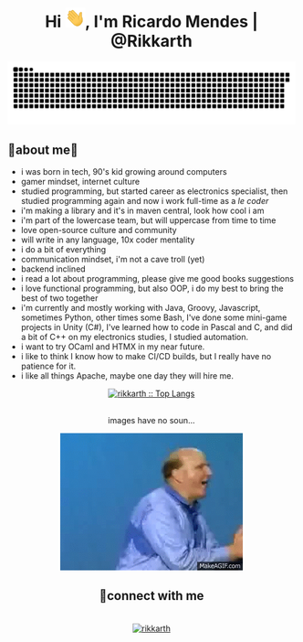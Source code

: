 <h1 align="center">Hi <img width="35" src="waving.gif"/>, I'm Ricardo Mendes | @Rikkarth</h1>

<picture>
   <source media="(prefers-color-scheme: dark)" srcset="https://raw.githubusercontent.com/rikkarth/rikkarth/output/github-contribution-grid-snake-dark.svg">
   <source media="(prefers-color-scheme: light)" srcset="https://raw.githubusercontent.com/rikkarth/rikkarth/output/github-contribution-grid-snake.svg">
   <img alt="github contribution grid snake animation" src="https://raw.githubusercontent.com/rikkarth/rikkarth/output/github-contribution-grid-snake.svg">
</picture>

## 👾about me🤖

* i was born in tech, 90's kid growing around computers
* gamer mindset, internet culture
* studied programming, but started career as electronics specialist, then studied programming again and now i work full-time as a *le coder*
* i'm making a library and it's in maven central, look how cool i am
* i'm part of the lowercase team, but will uppercase from time to time
* love open-source culture and community
* will write in any language, 10x coder mentality
* i do a bit of everything
* communication mindset, i'm not a cave troll (yet)
* backend inclined
* i read a lot about programming, please give me good books suggestions
* i love functional programming, but also OOP, i do my best to bring the best of two together
* i'm currently and mostly working with Java, Groovy, Javascript, sometimes Python, other times some Bash, I've done some mini-game projects in Unity (C#), I've learned how to code in Pascal and C, and did a bit of C++ on my electronics studies, I studied automation.
* i want to try OCaml and HTMX in my near future.
* i like to think I know how to make CI/CD builds, but I really have no patience for it.
* i like all things Apache, maybe one day they will hire me.

<p align="center">
   <a href="https://github.com/rikkarth/">
      <img src="https://github-readme-stats.vercel.app/api/top-langs/?username=rikkarth&langs_count=6&theme=gruvbox&layout=compact&hide_border=true" alt="rikkarth :: Top Langs"/>
   </a>
</p>

##

<div align="center">
   <p>images have no soun...</p>
   <img src="developers.gif">
</div>

<h2 align="center">🚀connect with me</h2>

<p align="center">
   <br/>
   <a href="https://www.linkedin.com/in/ricardominamendes/" target="blank">
      <img align="center" src="https://img.shields.io/badge/linkedin-%231DA1F2.svg?style=for-the-badge&logo=linkedin&logoColor=white" alt="rikkarth" height="30"/>
   </a>

##